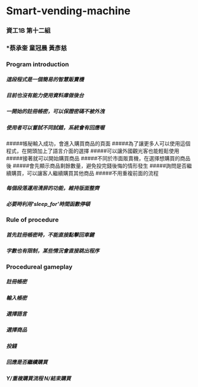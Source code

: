 # Smart-vending-machine
### 資工1B 第十二組
### *蔡承奎 童冠晨 黃彥慈
### Program introduction
##### 這段程式是一個簡易的智慧販賣機
##### 目前也沒有能力使用資料庫做後台
##### 一開始的註冊帳密，可以保證密碼不被外洩
##### 使用者可以嘗試不同試錯，系統會有回應喔
#####帳秘輸入成功，會進入購買商品的頁面
#####為了讓更多人可以使用這個程式，在開頭加上了語言介面的選擇
#####可以讓外國觀光客也能輕鬆使用
#####接著就可以開始購買商品
#####不同於市面販賣機，在選擇想購買的商品後
#####會先顯示商品剩餘數量，避免投完錢後悔的情形發生
#####詢問是否繼續購買，可以讓客人繼續購買其他商品
#####不用重複前面的流程
##### 每個段落運用清屏的功能，維持版面整齊
##### 必要時利用'sleep_for'時間函數停頓
### Rule of procedure
##### 首先註冊帳密時，不能直接點擊回車鍵
##### 字數也有限制，某些情況會直接跳出程序


### Procedureal gameplay
##### 註冊帳密
##### 輸入帳密
##### 選擇語言
##### 選擇商品
##### 投錢
##### 回應是否繼續購買
##### Y/重複購買流程 N/結束購買
